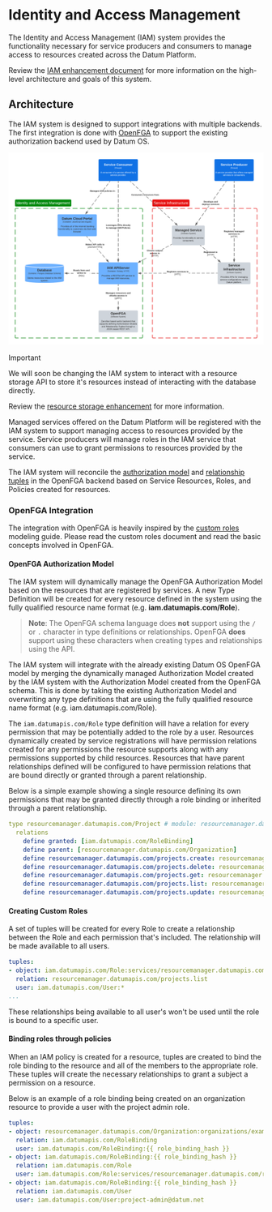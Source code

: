 # Identity and Access Management

The Identity and Access Management (IAM) system provides the functionality
necessary for service producers and consumers to manage access to resources
created across the Datum Platform.

Review the [IAM enhancement document][iam-enhancement] for more information on the high-level
architecture and goals of this system.

[iam-enhancement]: https://github.com/datum-cloud/enhancements/tree/main/enhancements/business-os/identity-and-access-management

## Architecture

The IAM system is designed to support integrations with multiple backends. The
first integration is done with [OpenFGA] to support the existing authorization
backend used by Datum OS.

[OpenFGA]: https://openfga.dev

![](./iam.png)

> [!IMPORTANT]
>
> We will soon be changing the IAM system to interact with a resource storage
> API to store it's resources instead of interacting with the database directly.
>
> Review the [resource storage enhancement][resource-storage] for more information.

[resource-storage]: https://github.com/datum-cloud/enhancements/issues/33

Managed services offered on the Datum Platform will be registered with the IAM
system to support managing access to resources provided by the service. Service
producers will manage roles in the IAM service that consumers can use to grant
permissions to resources provided by the service.

The IAM system will reconcile the [authorization model] and [relationship
tuples] in the OpenFGA backend based on Service Resources, Roles, and Policies
created for resources.

[authorization model]: https://openfga.dev/docs/concepts#what-is-an-authorization-model
[relationship tuples]: https://openfga.dev/docs/concepts#what-is-a-relationship-tuple

### OpenFGA Integration

The integration with OpenFGA is heavily inspired by the [custom roles] modeling
guide. Please read the custom roles document and read the basic concepts
involved in OpenFGA.

[custom roles]: https://openfga.dev/docs/modeling/custom-roles

#### OpenFGA Authorization Model

The IAM system will dynamically manage the OpenFGA Authorization Model based on
the resources that are registered by services. A new Type Definition will be
created for every resource defined in the system using the fully qualified
resource name format (e.g. **iam.datumapis.com/Role**).

> **Note**: The OpenFGA schema language does **not** support using the `/` or
> `.` character in type definitions or relationships. OpenFGA **does** support
> using these characters when creating types and relationships using the API.

The IAM system will integrate with the already existing Datum OS OpenFGA model
by merging the dynamically managed Authorization Model created by the IAM system
with the Authorization Model created from the OpenFGA schema. This is done by
taking the existing Authorization Model and overwriting any type definitions
that are using the fully qualified resource name format (e.g.
iam.datumapis.com/Role).

The `iam.datumapis.com/Role` type definition will have a relation for every
permission that may be potentially added to the role by a user. Resources
dynamically created by service registrations will have permission relations
created for any permissions the resource supports along with any permissions
supported by child resources. Resources that have parent relationships defined
will be configured to have permission relations that are bound directly or
granted through a parent relationship.

Below is a simple example showing a single resource defining its own permissions
that may be granted directly through a role binding or inherited through a
parent relationship.

```yaml
type resourcemanager.datumapis.com/Project # module: resourcemanager.datumapis.com, file: dynamically_managed_iam_datumapis_com.fga
  relations
    define granted: [iam.datumapis.com/RoleBinding]
    define parent: [resourcemanager.datumapis.com/Organization]
    define resourcemanager.datumapis.com/projects.create: resourcemanager.datumapis.com/projects.create from granted or resourcemanager.datumapis.com/projects.create from parent
    define resourcemanager.datumapis.com/projects.delete: resourcemanager.datumapis.com/projects.delete from granted or resourcemanager.datumapis.com/projects.delete from parent
    define resourcemanager.datumapis.com/projects.get: resourcemanager.datumapis.com/projects.get from granted or resourcemanager.datumapis.com/projects.get from parent
    define resourcemanager.datumapis.com/projects.list: resourcemanager.datumapis.com/projects.list from granted or resourcemanager.datumapis.com/projects.list from parent
    define resourcemanager.datumapis.com/projects.update: resourcemanager.datumapis.com/projects.update from granted or resourcemanager.datumapis.com/projects.update from parent
```

#### Creating Custom Roles

A set of tuples will be created for every Role to create a relationship between
the Role and each permission that's included. The relationship will be made
available to all users.

```yaml
tuples:
- object: iam.datumapis.com/Role:services/resourcemanager.datumapis.com/roles/projectAdmin
  relation: resourcemanager.datumapis.com/projects.list
  user: iam.datumapis.com/User:*
...
```

These relationships being available to all user's won't be used until the role
is bound to a specific user.

#### Binding roles through policies

When an IAM policy is created for a resource, tuples are created to bind the
role binding to the resource and all of the members to the appropriate role.
These tuples will create the necessary relationships to grant a subject a
permission on a resource.

Below is an example of a role binding being created on an organization resource
to provide a user with the project admin role.

```yaml
tuples:
- object: resourcemanager.datumapis.com/Organization:organizations/example-org
  relation: iam.datumapis.com/RoleBinding
  user: iam.datumapis.com/RoleBinding:{{ role_binding_hash }}
- object: iam.datumapis.com/RoleBinding:{{ role_binding_hash }}
  relation: iam.datumapis.com/Role
  user: iam.datumapis.com/Role:services/resourcemanager.datumapis.com/roles/projectAdmin
- object: iam.datumapis.com/RoleBinding:{{ role_binding_hash }}
  relation: iam.datumapis.com/User
  user: iam.datumapis.com/User:project-admin@datum.net
```
